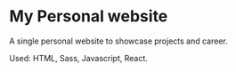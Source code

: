 # My Personal website
A single personal website to showcase projects and career.

Used: HTML, Sass, Javascript, React.